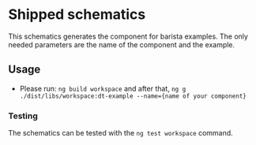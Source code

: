 # Shipped schematics

This schematics generates the component for barista examples. The only needed
parameters are the name of the component and the example.

## Usage

- Please run: `ng build workspace` and after that,
  `ng g ./dist/libs/workspace:dt-example --name={name of your component}`

### Testing

The schematics can be tested with the `ng test workspace` command.
